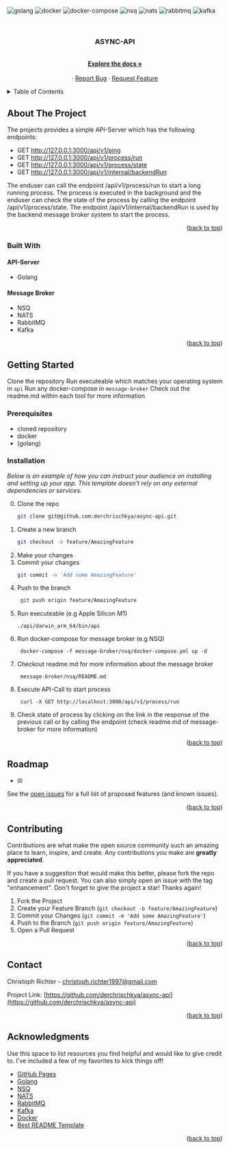 <a name="readme-top"></a>
![golang](https://img.shields.io/badge/golang-1.16.5-blue)
![docker](https://img.shields.io/badge/docker-20.10.7-blue)
![docker-compose](https://img.shields.io/badge/docker--compose-1.29.2-blue)
![nsq](https://img.shields.io/badge/nsq-1.2.0-blue)
![nats](https://img.shields.io/badge/nats-2.6.2-blue)
![rabbitmq](https://img.shields.io/badge/rabbitmq-3.9.5-blue)
![kafka](https://img.shields.io/badge/kafka-2.8.0-blue)

<br />
<div align="center">
  <h3 align="center">ASYNC-API</h3>

  <p align="center">
    <br />
    <a href="https://github.com/derchrischkya/async-api"><strong>Explore the docs »</strong></a>
    <br />
    <br />
    ·
    <a href="https://github.com/derchrischkya/async-api/issues">Report Bug</a>
    ·
    <a href="https://github.com/derchrischkya/async-api/issues">Request Feature</a>
  </p>
</div>



<!-- TABLE OF CONTENTS -->
<details>
  <summary>Table of Contents</summary>
  <ol>
    <li>
      <a href="#about-the-project">About The Project</a>
      <ul>
        <li><a href="#built-with">Built With</a></li>
      </ul>
    </li>
    <li>
      <a href="#getting-started">Getting Started</a>
      <ul>
        <li><a href="#prerequisites">Prerequisites</a></li>
        <li><a href="#installation">Installation</a></li>
      </ul>
    </li>
    <li><a href="#usage">Usage</a></li>
    <li><a href="#roadmap">Roadmap</a></li>
    <li><a href="#contributing">Contributing</a></li>
    <li><a href="#contact">Contact</a></li>
    <li><a href="#acknowledgments">Acknowledgments</a></li>
  </ol>
</details>



<!-- ABOUT THE PROJECT -->
## About The Project

The projects provides a simple API-Server which has the following endpoints:
- GET http://127.0.0.1:3000/api/v1/ping
- GET http://127.0.0.1:3000/api/v1/process/run
- GET http://127.0.0.1:3000/api/v1/process/state
- GET http://127.0.0.1:3000/api/v1/internal/backendRun

The enduser can call the endpoint /api/v1/process/run to start a long running process. The process is executed in the background and the enduser can check the state of the process by calling the endpoint /api/v1/process/state. The endpoint /api/v1/internal/backendRun is used by the backend message broker system to start the process.


<p align="right">(<a href="#readme-top">back to top</a>)</p>


### Built With
#### API-Server
* Golang

#### Message Broker
* NSQ
* NATS
* RabbitMQ
* Kafka
<p align="right">(<a href="#readme-top">back to top</a>)</p>



<!-- GETTING STARTED -->
## Getting Started

Clone the repository
Run executeable which matches your operating system in `api`
Run any docker-compose in `message-broker`
Check out the readme.md within each tool for more information

### Prerequisites

- cloned repository
- docker
- (golang)

### Installation

_Below is an example of how you can instruct your audience on installing and setting up your app. This template doesn't rely on any external dependencies or services._

0. Clone the repo
   ```sh
   git clone git@github.com:derchrischkya/async-api.git
   ```
1. Create a new branch
   ```sh
   git checkout -b feature/AmazingFeature
   ```
2. Make your changes
3. Commit your changes
   ```sh
   git commit -m 'Add some AmazingFeature'
   ```
4. Push to the branch
   ```sh
    git push origin feature/AmazingFeature
    ```
5. Run executeable (e.g Apple Silicon M1)
   ```
   ./api/darwin_arm_64/bin/api
   ```
6. Run docker-compose for message broker (e.g NSQ)
   ```
    docker-compose -f message-broker/nsq/docker-compose.yml up -d
   ```
7. Checkout readme.md for more information about the message broker
   ```
    message-broker/nsq/README.md
   ```
8. Execute API-Call to start process
   ```
    curl -X GET http://localhost:3000/api/v1/process/run
   ```
9. Check state of process by clicking on the link in the response of the previous call or by calling the endpoint (check readme.md of message-broker for more information)


<p align="right">(<a href="#readme-top">back to top</a>)</p>



<!-- ROADMAP -->
## Roadmap

- [x] 

See the [open issues](https://github.com/derchrischkya/aws-infra/issues) for a full list of proposed features (and known issues).

<p align="right">(<a href="#readme-top">back to top</a>)</p>


<!-- CONTRIBUTING -->
## Contributing

Contributions are what make the open source community such an amazing place to learn, inspire, and create. Any contributions you make are **greatly appreciated**.

If you have a suggestion that would make this better, please fork the repo and create a pull request. You can also simply open an issue with the tag "enhancement".
Don't forget to give the project a star! Thanks again!

1. Fork the Project
2. Create your Feature Branch (`git checkout -b feature/AmazingFeature`)
3. Commit your Changes (`git commit -m 'Add some AmazingFeature'`)
4. Push to the Branch (`git push origin feature/AmazingFeature`)
5. Open a Pull Request

<p align="right">(<a href="#readme-top">back to top</a>)</p>


<!-- CONTACT -->
## Contact

Christoph Richter  - christoph.richter1997@gmail.com

Project Link: [https://github.com/derchrischkya/async-api](https://github.com/derchrischkya/async-api)

<p align="right">(<a href="#readme-top">back to top</a>)</p>



<!-- ACKNOWLEDGMENTS -->
## Acknowledgments

Use this space to list resources you find helpful and would like to give credit to. I've included a few of my favorites to kick things off!

* [GitHub Pages](https://pages.github.com)
* [Golang](https://golang.org/)
* [NSQ](https://nsq.io/)
* [NATS](https://nats.io/)
* [RabbitMQ](https://www.rabbitmq.com/)
* [Kafka](https://kafka.apache.org/)
* [Docker](https://www.docker.com/)
* [Best README Template](https://github.com/othneildrew/Best-README-Template)

<p align="right">(<a href="#readme-top">back to top</a>)</p>
